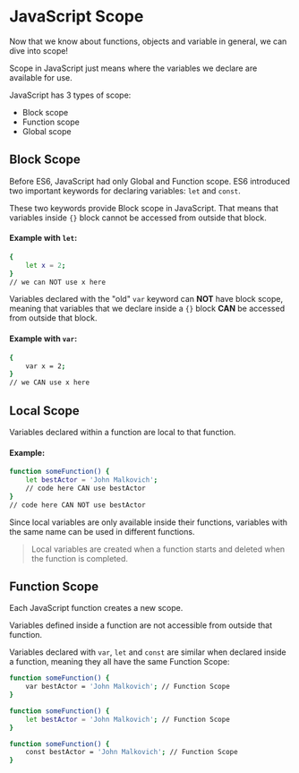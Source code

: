 # JavaScript Scope

Now that we know about functions, objects and variable in general, we can dive into scope!

Scope in JavaScript just means where the variables we declare are available for use.

JavaScript has 3 types of scope:

- Block scope
- Function scope
- Global scope

## Block Scope

Before ES6, JavaScript had only Global and Function scope. ES6 introduced two important keywords for declaring variables: `let` and `const`.

These two keywords provide Block scope in JavaScript. That means that variables inside `{}` block cannot be accessed from outside that block.

#### Example with `let`:

```sh
{
    let x = 2;
}
// we can NOT use x here
```

Variables declared with the "old" `var` keyword can **NOT** have block scope, meaning that variables that we declare inside a `{}` block **CAN** be accessed from outside that block.

#### Example with `var`:

```sh
{
    var x = 2;
}
// we CAN use x here
```

## Local Scope

Variables declared within a function are local to that function.

#### Example:

```sh
function someFunction() {
    let bestActor = 'John Malkovich';
    // code here CAN use bestActor
}
// code here CAN NOT use bestActor
```

Since local variables are only available inside their functions, variables with the same name can be used in different functions.

> Local variables are created when a function starts and deleted when the function is completed.

## Function Scope

Each JavaScript function creates a new scope.

Variables defined inside a function are not accessible from outside that function.

Variables declared with `var`, `let` and `const` are similar when declared inside a function, meaning they all have the same Function Scope:

```sh
function someFunction() {
    var bestActor = 'John Malkovich'; // Function Scope
}
```

```sh
function someFunction() {
    let bestActor = 'John Malkovich'; // Function Scope
}
```

```sh
function someFunction() {
    const bestActor = 'John Malkovich'; // Function Scope
}
```
